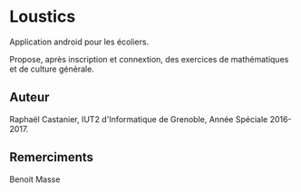 
# Loustics

Application android pour les écoliers.

Propose, après inscription et connextion, des exercices de mathématiques et de culture générale.

## Auteur

Raphaël Castanier, IUT2 d'Informatique de Grenoble, Année Spéciale 2016-2017.


## Remerciments

Benoit Masse
